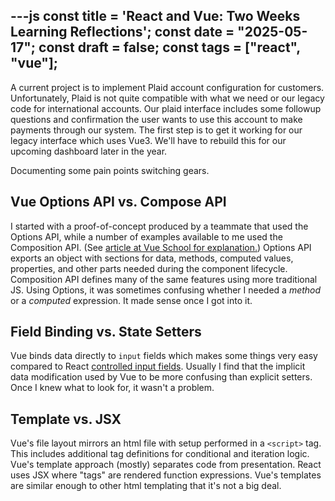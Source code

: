 ---js
const title = 'React and Vue: Two Weeks Learning Reflections';
const date = "2025-05-17";
const draft = false;
const tags = ["react", "vue"];
---

A current project is to implement Plaid account configuration for customers.
Unfortunately, Plaid is not quite compatible with what we need or our legacy
code for international accounts. Our plaid interface includes some followup
questions and confirmation the user wants to use this account to make payments
through our system. The first step is to get it working for our legacy interface
which uses Vue3. We'll have to rebuild this for our upcoming dashboard later in
the year.

Documenting some pain points switching gears.

## Vue Options API vs. Compose API

I started with a proof-of-concept produced by a teammate that used the Options
API, while a number of examples available to me used the Composition API. (See
[article at Vue School for explanation.](https://vueschool.io/articles/vuejs-tutorials/options-api-vs-composition-api/))
Options API exports an object with sections for data, methods, computed values,
properties, and other parts needed during the component lifecycle. Composition
API defines many of the same features using more traditional JS. Using Options,
it was sometimes confusing whether I needed a _method_ or a _computed_
expression. It made sense once I got into it.

## Field Binding vs. State Setters

Vue binds data directly to `input` fields which makes some things very easy
compared to React
[controlled input fields](https://react.dev/reference/react-dom/components/input#controlling-an-input-with-a-state-variable).
Usually I find that the implicit data modification used by Vue to be more
confusing than explicit setters. Once I knew what to look for, it wasn't a
problem.

## Template vs. JSX

Vue's file layout mirrors an html file with setup performed in a `<script>` tag.
This includes additional tag definitions for conditional and iteration logic. Vue's
template approach (mostly) separates code from presentation. React uses JSX where
"tags" are rendered function expressions. Vue's templates are similar enough to other
html templating that it's not a big deal.

